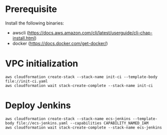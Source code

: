 # Prerequisite

Install the following binaries:
* awscli (https://docs.aws.amazon.com/cli/latest/userguide/cli-chap-install.html)
* docker (https://docs.docker.com/get-docker/)


# VPC initialization

```
aws cloudformation create-stack --stack-name init-ci --template-body file://init-ci.yaml
aws cloudformation wait stack-create-complete --stack-name init-ci
```

# Deploy Jenkins
```
aws cloudformation create-stack --stack-name ecs-jenkins --template-body file://ecs-jenkins.yaml --capabilities CAPABILITY_NAMED_IAM
aws cloudformation wait stack-create-complete --stack-name ecs-jenkins
```
